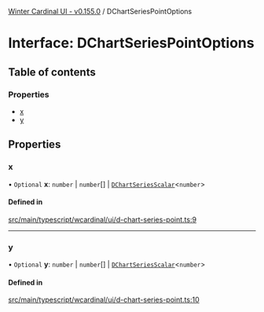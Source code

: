 [Winter Cardinal UI - v0.155.0](../index.md) / DChartSeriesPointOptions

# Interface: DChartSeriesPointOptions

## Table of contents

### Properties

- [x](DChartSeriesPointOptions.md#x)
- [y](DChartSeriesPointOptions.md#y)

## Properties

### x

• `Optional` **x**: `number` \| `number`[] \| [`DChartSeriesScalar`](../index.md#dchartseriesscalar)<`number`\>

#### Defined in

[src/main/typescript/wcardinal/ui/d-chart-series-point.ts:9](https://github.com/winter-cardinal/winter-cardinal-ui/blob/v0.155.0/src/main/typescript/wcardinal/ui/d-chart-series-point.ts#L9)

___

### y

• `Optional` **y**: `number` \| `number`[] \| [`DChartSeriesScalar`](../index.md#dchartseriesscalar)<`number`\>

#### Defined in

[src/main/typescript/wcardinal/ui/d-chart-series-point.ts:10](https://github.com/winter-cardinal/winter-cardinal-ui/blob/v0.155.0/src/main/typescript/wcardinal/ui/d-chart-series-point.ts#L10)
